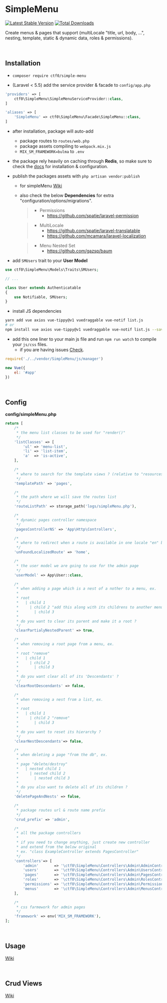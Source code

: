 # SimpleMenu

[![Latest Stable Version](https://img.shields.io/packagist/v/ctf0/simple-menu.svg?style=for-the-badge)](https://packagist.org/packages/ctf0/simple-menu) [![Total Downloads](https://img.shields.io/packagist/dt/ctf0/simple-menu.svg?style=for-the-badge)](https://packagist.org/packages/ctf0/simple-menu)

Create menus & pages that support (multiLocale "title, url, body, ...", nesting, template, static & dynamic data, roles & permissions).

<br>

## Installation

- `composer require ctf0/simple-menu`

- (Laravel < 5.5) add the service provider & facade to `config/app.php`

```php
'providers' => [
    ctf0\SimpleMenu\SimpleMenuServiceProvider::class,
]

'aliases' => [
    'SimpleMenu' => ctf0\SimpleMenu\Facade\SimpleMenu::class,
]
```

- after installation, package will auto-add
    + package routes to `routes/web.php`
    + package assets compiling to `webpack.mix.js`
    + `MIX_SM_FRAMEWORK=bulma` to `.env`

- the package rely heavily on caching through **Redis**, so make sure to check the [docs](https://laravel.com/docs/5.4/redis) for installation & configuration.

- publish the packages assets with `php artisan vendor:publish`
    - for simpleMenu [Wiki](https://github.com/ctf0/simple-menu/wiki/Publish)
    - also check the below **Dependencies** for extra "configuration/options/migrations".
        > - Permissions
        >   - https://github.com/spatie/laravel-permission

        > - MultiLocale
        >   - https://github.com/spatie/laravel-translatable
        >   - https://github.com/mcamara/laravel-localization

        > - Menu Nested Set
        >   - https://github.com/gazsp/baum

- add `SMUsers` trait to your **User Model**

```php
use ctf0\SimpleMenu\Models\Traits\SMUsers;

// ...

class User extends Authenticatable
{
    use Notifiable, SMUsers;
}
```

- install JS dependencies

```bash
yarn add vue axios vue-tippy@v1 vuedraggable vue-notif list.js
# or
npm install vue axios vue-tippy@v1 vuedraggable vue-notif list.js --save
```

- add this one liner to your main js file and run `npm run watch` to compile your `js/css` files.
    + if you are having issues [Check](https://ctf0.wordpress.com/2017/09/12/laravel-mix-es6/).

```js
require('./../vendor/SimpleMenu/js/manager')

new Vue({
    el: '#app'
})
```

<br>

## Config
**config/simpleMenu.php**

```php
return [
    /*
     * the menu list classes to be used for "render()"
     */
    'listClasses' => [
        'ul' => 'menu-list',
        'li' => 'list-item',
        'a'  => 'is-active',
    ],

    /*
     * where to search for the template views ? (relative to "resources\views" folder)
     */
    'templatePath' => 'pages',

    /*
     * the path where we will save the routes list
     */
    'routeListPath' => storage_path('logs/simpleMenu.php'),

    /*
     * dynamic pages controller namespace
     */
    'pagesControllerNS' => 'App\Http\Controllers',

    /*
     * where to redirect when a route is available in one locale "en" but not in another "fr" ?
     */
    'unFoundLocalizedRoute' => 'home',

    /*
     * the user model we are going to use for the admin page
     */
    'userModel' => App\User::class,

    /*
     * when adding a page which is a nest of a nother to a menu, ex.
     *
     * root
     *   | child 1
     *     | child 2 "add this along with its childrens to another menu"
     *       | child 3
     *
     * do you want to clear its parent and make it a root ?
     */
    'clearPartialyNestedParent' => true,

    /*
     * when removing a root page from a menu, ex.
     *
     * root "remove"
     *   | child 1
     *     | child 2
     *       | child 3
     *
     * do you want clear all of its 'Descendants' ?
     */
    'clearRootDescendants' => false,

    /*
     * when removing a nest from a list, ex.
     *
     * root
     *   | child 1
     *     | child 2 "remove"
     *       | child 3
     *
     * do you want to reset its hierarchy ?
     */
    'clearNestDescendants'=> false,

    /*
     * when deleting a page "from the db", ex.
     *
     * page "delete/destroy"
     *   | nested child 1
     *     | nested child 2
     *       | nested child 3
     *
     * do you also want to delete all of its children ?
     */
    'deletePageAndNests' => false,

    /*
     * package routes url & route name prefix
     */
    'crud_prefix' => 'admin',

    /*
     * all the package controllers
     *
     * if you need to change anything, just create new controller
     * and extend from the below original
     * ex. "class ExampleController extends PagesController"
     */
    'controllers'=> [
        'admin'       => '\ctf0\SimpleMenu\Controllers\Admin\AdminController@index',
        'users'       => '\ctf0\SimpleMenu\Controllers\Admin\UsersController',
        'pages'       => '\ctf0\SimpleMenu\Controllers\Admin\PagesController',
        'roles'       => '\ctf0\SimpleMenu\Controllers\Admin\RolesController',
        'permissions' => '\ctf0\SimpleMenu\Controllers\Admin\PermissionsController',
        'menus'       => '\ctf0\SimpleMenu\Controllers\Admin\MenusController',
    ],

    /*
     * css farmework for admin pages
     */
    'framework' => env('MIX_SM_FRAMEWORK'),
];
```

<br>

## Usage
[Wiki](https://github.com/ctf0/simple-menu/wiki/Usage)

<br>

## Crud Views
[Wiki](https://github.com/ctf0/SimpleMenu/wiki/Crud-Views)
